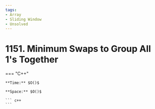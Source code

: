 ```yaml
---
tags:
- Array
- Sliding Window
- Unsolved
---
```



# 1151. Minimum Swaps to Group All 1's Together

=== "C++"

    **Time:** $O()$

    **Space:** $O()$

    ``` c++
    ```